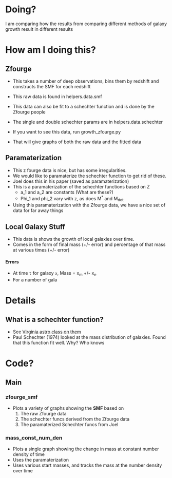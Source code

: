 # Doing?

I am comparing how the results from comparing different methods of galaxy growth result in different results

# How am I doing this?

## Zfourge

* This takes a number of deep observations, bins them by redshift and constructs the SMF for each redshift
* This raw data is found in helpers.data.smf
* This data can also be fit to a schechter function and is done by the Zfourge people
* The single and double schechter params are in helpers.data.schechter


* If you want to see this data, run growth_zfourge.py
* That will give graphs of both the raw data and the fitted data


## Paramaterization

* This z fourge data is nice, but has some irregularities.
* We would like to paramaterize the schechter function to get rid of these.
* Joel does this in his paper (saved as paramaterization)
* This is a paramaterization of the schechter functions based on Z
  * a_1 and a_2 are constants (What are these?)
  * Phi_1 and phi_2 vary with z, as does M<sup>*</sup> and M<sub>dot</sub>
* Using this paramaterization with the Zfourge data, we have a nice set of data for far away things

## Local Galaxy Stuff
* This data is shows the growth of local galaxies over time.
* Comes in the form of final mass (+/- error) and percentage of that mass at various times (+/- error)

#### Errors
* At time `t` for galaxy `x`, Mass = x<sub>m</sub> +/- x<sub>e</sub> 
* For a number of gala


# Details

## What is a schechter function?

* See [Virginia astro class on them](https://www.astro.virginia.edu/class/whittle/astr553/Topic04/Lecture_4.html)
* Paul Schechter (1974) looked at the mass distribution of galaxies. Found that this function fit well. Why? Who knows


# Code?

## Main

### zfourge_smf
* Plots a variety of graphs showing the **SMF** based on
  1. The raw Zfourge data
  2. The schechter funcs derived from the Zfourge data
  3. The paramaterized Schechter funcs from Joel

### mass_const_num_den
* Plots a single graph showing the change in mass at constant number density of time
* Uses the paramaterization
* Uses various start masses, and tracks the mass at the number density over time
